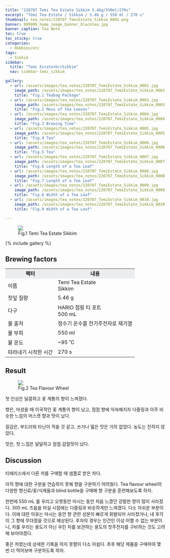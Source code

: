 ```yaml
---
title: "220707 Temi Tea Estate Sikkim 5.46g/550ml/270s"
excerpt: "Temi Tea Estate / Sikkim / 5.46 g / 550 ml / 270 s"
thumbnail: tea_notes/220707_TemiEstate_Sikkim_0001.png
banner: 999999_home_image_banner_blacktea.jpg
banner_caption: Tea Note
toc: true
toc_sticky: true
categories:
  - Hobbies/etc
tags:
  - Sikkim
sidebar:
  title: "Temi Estate<br>Sikkim"
  nav: sidebar-temi_sikkim

gallery:
  - url: /assets/images/tea_notes/220707_TemiEstate_Sikkim_0002.jpg
    image_path: /assets/images/tea_notes/220707_TemiEstate_Sikkim_0002.jpg
    title: "Fig.1 Teabag Package"
  - url: /assets/images/tea_notes/220707_TemiEstate_Sikkim_0003.jpg
    image_path: /assets/images/tea_notes/220707_TemiEstate_Sikkim_0003.jpg
    title: "Fig.2 Mass of Tea Leaves"
  - url: /assets/images/tea_notes/220707_TemiEstate_Sikkim_0004.jpg
    image_path: /assets/images/tea_notes/220707_TemiEstate_Sikkim_0004.jpg
    title: "Fig.3 Brewing Time"
  - url: /assets/images/tea_notes/220707_TemiEstate_Sikkim_0005.jpg
    image_path: /assets/images/tea_notes/220707_TemiEstate_Sikkim_0005.jpg
    title: "Fig.4 Tea"
  - url: /assets/images/tea_notes/220707_TemiEstate_Sikkim_0006.jpg
    image_path: /assets/images/tea_notes/220707_TemiEstate_Sikkim_0006.jpg
    title: "Fig.5 Tea"
  - url: /assets/images/tea_notes/220707_TemiEstate_Sikkim_0007.jpg
    image_path: /assets/images/tea_notes/220707_TemiEstate_Sikkim_0007.jpg
    title: "Fig.6 Length of a Tea Leaf"
  - url: /assets/images/tea_notes/220707_TemiEstate_Sikkim_0008.jpg
    image_path: /assets/images/tea_notes/220707_TemiEstate_Sikkim_0008.jpg
    title: "Fig.7 Length of a Tea Leaf"
  - url: /assets/images/tea_notes/220707_TemiEstate_Sikkim_0009.jpg
    image_path: /assets/images/tea_notes/220707_TemiEstate_Sikkim_0009.jpg
    title: "Fig.8 Width of a Tea Leaf"
  - url: /assets/images/tea_notes/220707_TemiEstate_Sikkim_0010.jpg
    image_path: /assets/images/tea_notes/220707_TemiEstate_Sikkim_0010.jpg
    title: "Fig.9 Width of a Tea Leaf"

---
```



<figure class="align-center">
  <a href="{{ site.url }}{{ site.baseurl }}/assets/images/tea_notes/220707_TemiEstate_Sikkim_0000.png">
  <img src="{{ site.url }}{{ site.baseurl }}/assets/images/tea_notes/220707_TemiEstate_Sikkim_0000.png">
  </a>
  <figcaption>
  Fig.1 Temi Tea Estate Sikkim
  </figcaption>
</figure>

{% include gallery %}

## Brewing factors

<div align="center">
  <table align = "center" >
      <tr bgcolor="#ebedef" align ="center">
      <td><b>팩터</b></td>
      <td><b>내용</b></td>
      </tr>
      <tr>
      <td>이름</td>
      <td>Temi Tea Estate<br>Sikkim</td>
      </tr>
      <tr>
      <td>찻잎 질량</td>
      <td>5.46 g</td>
      </tr>
      <tr>
      <td>다구</td>
      <td>HARIO 점핑 티 포트<br>500 mL</td>
      </tr>
      <tr>
    <td>물 출처</td>
      <td>정수기 온수를 전기주전자로 재가열</td>
      </tr>
      <tr>
    <td>물 부피</td>
      <td>550 ml</td>
      </tr>
      <tr>
    <td>물 온도</td>
      <td>~95 ˚C</td>
      </tr>
      <tr>
    <td>따라내기 시작한 시간</td>
      <td>270 s</td>
      </tr>
  </table>
</div>

## Result

<figure style="width: 75%" class="align-center">
  <a href="{{ site.url }}{{ site.baseurl }}/assets/images/tea_notes/200417_TeaFlavourWheel_eng.png">
  <img src="{{ site.url }}{{ site.baseurl }}/assets/images/tea_notes/200417_TeaFlavourWheel_eng.png">
  </a>
  <figcaption>
  Fig.2 Tea Flavour Wheel
  </figcaption>
  <!-- <p style="color:#aeb6bf;" style="font-size:16px;">Fig.1 Temi Tea Estate Sikkim</p> -->
</figure>

첫 인상은 달콤하고 꽃 계통의 향이 느껴졌다.

향은, 마셨을 때 이국적인 꽃 계통의 향이 났고, 점점 향에 익숙해지자 다즐링과 아주 비슷한 느낌의 머스캣 향과 맛이 났다.

질감은, 부드러워 타닌이 적을 것 같고, 쓰거나 떫은 맛은 거의 없었다. 농도는 진하지 않았다.

맛은, 첫 느낌은 달달하고 점점 감칠맛이 났다.

## Discussion

티에리스에서 다른 차를 구매할 때 샘플로 받은 차다.

아직 향에 대한 구분을 연습하지 못해 향을 구분하기 어려웠다. Tea flavour wheel의 다양한 향신료/꽃/식재들과 blind bottle을 구매해 향 구분을 훈련해보도록 하자.

한번에 550 mL 를 우리고 오랫동안 마시는 동안 처음 느꼈던 강렬한 향이 많이 사라졌다. 300 mL 즈음을 마실 시점에는 다즐링과 비슷하게만 느껴졌다. 다소 아쉬운 부분이다. 이에 대한 이유는 마시는 동안 향 관련 성분이 빠르게 휘발되어 사라졌거나, 내 후각이 그 향에 무뎌졌을 것으로 예상된다. 후자의 경우는 인간인 이상 어쩔 수 없는 부분이니, 차를 우리는 용도가 아닌 우린 차를 보관하는 용도의 찻주전자를 구비하는 것도 고려해 보아야겠다.

좋은 차였는데 상세한 기록을 하지 못함이 다소 아쉽다. 추후 해당 제품을 구매하여 몇 번 더 먹어보며 구분하도록 하자.

